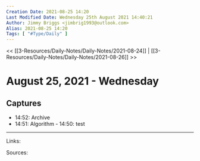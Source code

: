 ```yaml
---
Creation Date: 2021-08-25 14:20
Last Modified Date: Wednesday 25th August 2021 14:40:21
Author: Jimmy Briggs <jimbrig1993@outlook.com>
Alias: 2021-08-25 14:20
Tags: [ "#Type/Daily" ]
---
```


<< [[3-Resources/Daily-Notes/Daily-Notes/2021-08-24]] | [[3-Resources/Daily-Notes/Daily-Notes/2021-08-26]] >>

# August 25, 2021 - Wednesday

## Captures

- 14:52: Archive 
- 14:51: Algorithm - 14:50: test 
***

Links:

Sources: